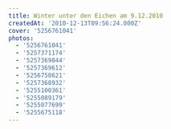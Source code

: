 ```yaml
---
title: Winter unter den Eichen am 9.12.2010
createdAt: '2010-12-13T09:56:24.000Z'
cover: '5256761041'
photos:
  - '5256761041'
  - '5257371174'
  - '5257369844'
  - '5257369612'
  - '5256758621'
  - '5257368932'
  - '5255100361'
  - '5255089179'
  - '5255077699'
  - '5255675118'
---
```


